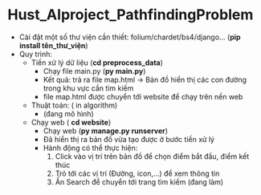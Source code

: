 # Hust_AIproject_PathfindingProblem
- Cài đặt một số thư viện cần thiết: folium/chardet/bs4/django... (**pip install tên_thư_viện**)
- Quy trình:
  - Tiền xử lý dữ liệu (**cd preprocess_data**)
    - Chạy file main.py (**py main.py**)
    - Kết quả: trả ra file map.html -> Bản đồ hiển thị các con đường trong khu vực cần tìm kiếm
    - file map.html được chuyển tới website để chạy trên nền web
  - Thuật toán: ( in algorithm)
    - (đang mô hình)
  - Chạy web ( **cd website**)
    - Chạy web (**py manage.py runserver**)
    - Đã hiển thị ra bản đồ vừa tạo được ở bước tiền xử lý
    - Hành động có thể thực hiện:
      1. Click vào vị trí trên bản đồ để chọn điểm bắt đầu, điểm kết thúc
      2. Trỏ tới các vị trí (Đường, icon,...) để xem thông tin
      3. Ấn Search để chuyển tới trang tìm kiếm (đang làm)

